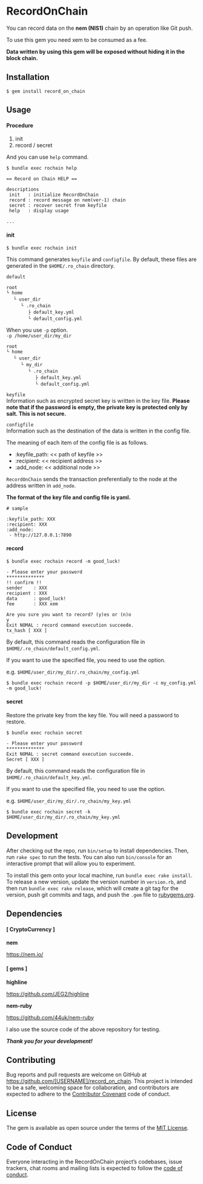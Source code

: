 # RecordOnChain

You can record data on the **nem (NIS1)** chain by an operation like Git push.

To use this gem you need xem to be consumed as a fee.

**Data written by using this gem will be exposed without hiding it in the block chain.**

## Installation

    $ gem install record_on_chain

## Usage

#### Procedure

1. init
2. record / secret

And you can use `help` command.

```
$ bundle exec rochain help

== Record on Chain HELP ==

descriptions
 init   : initialize RecordOnChain
 record : record message on nem(ver-1) chain
 secret : recover secret from keyfile
 help   : display usage

...
```

#### init

```
$ bundle exec rochain init
```

This command generates `keyfile` and `configfile`. By default, these files are generated in the `$HOME/.ro_chain` directory.

`default`
```
root
└ home
　 └ user_dir
　 　 └ .ro_chain
　 　 　 ├ default_key.yml
　 　 　 └ default_config.yml
```

When you use `-p` option.  
`-p /home/user_dir/my_dir`

```
root
└ home
　 └ user_dir
　 　 └ my_dir
　 　 　 └ .ro_chain
　 　 　 　 ├ default_key.yml
　 　 　 　 └ default_config.yml
```

`keyfile`  
Information such as encrypted secret key is written in the key file. **Please note that if the password is empty, the private key is protected only by salt. This is not secure.**

`configfile`  
Information such as the destination of the data is written in the config file.

The meaning of each item of the config file is as follows.

- :keyfile_path: << path of keyfile >>
- :recipient: << recipient address >>
- :add_node: << additional node >>

`RecordOnChain` sends the transaction preferentially to the node at the address written in `add_node`.

**The format of the key file and config file is yaml.**

```
# sample

:keyfile_path: XXX
:recipient: XXX
:add_node:
 - http://127.0.0.1:7890
```

#### record

```
$ bundle exec rochain record -m good_luck!

- Please enter your password
**************
!! confirm !!
sender    : XXX
recipient : XXX
data      : good_luck!
fee       : XXX xem

Are you sure you want to record? (y)es or (n)o
y
Exit NOMAL : record command execution succeede.
tx_hash [ XXX ]
```

By default, this command reads the configuration file in `$HOME/.ro_chain/default_config.yml`.

If you want to use the specified file, you need to use the option.

e.g. `$HOME/user_dir/my_dir/.ro_chain/my_config.yml`
```
$ bundle exec rochain record -p $HOME/user_dir/my_dir -c my_config.yml -m good_luck!
```

#### secret

Restore the private key from the key file. You will need a password to restore.

```
$ bundle exec rochain secret

- Please enter your password
**************
Exit NOMAL : secret command execution succeede.
Secret [ XXX ]
```

By default, this command reads the configuration file in `$HOME/.ro_chain/default_key.yml`.

If you want to use the specified file, you need to use the option.

e.g. `$HOME/user_dir/my_dir/.ro_chain/my_key.yml`
```
$ bundle exec rochain secret -k $HOME/user_dir/my_dir/.ro_chain/my_key.yml
```

## Development

After checking out the repo, run `bin/setup` to install dependencies. Then, run `rake spec` to run the tests. You can also run `bin/console` for an interactive prompt that will allow you to experiment.

To install this gem onto your local machine, run `bundle exec rake install`. To release a new version, update the version number in `version.rb`, and then run `bundle exec rake release`, which will create a git tag for the version, push git commits and tags, and push the `.gem` file to [rubygems.org](https://rubygems.org).

## Dependencies

#### [ CryptoCurrency ]

**nem**

https://nem.io/

#### [ gems ]

**highline**

https://github.com/JEG2/highline

**nem-ruby**

https://github.com/44uk/nem-ruby

I also use the source code of the above repository for testing.

___Thank you for your development!___

## Contributing

Bug reports and pull requests are welcome on GitHub at https://github.com/[USERNAME]/record_on_chain. This project is intended to be a safe, welcoming space for collaboration, and contributors are expected to adhere to the [Contributor Covenant](http://contributor-covenant.org) code of conduct.

## License

The gem is available as open source under the terms of the [MIT License](https://opensource.org/licenses/MIT).

## Code of Conduct

Everyone interacting in the RecordOnChain project’s codebases, issue trackers, chat rooms and mailing lists is expected to follow the [code of conduct](https://github.com/[USERNAME]/record_on_chain/blob/master/CODE_OF_CONDUCT.md).
